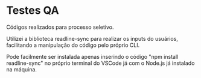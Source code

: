 <h1>Testes QA</h1>

Códigos realizados para processo seletivo.

Utilizei a biblioteca readline-sync para realizar os inputs do usuários, facilitando a manipulação do código pelo próprio CLI.

Pode facilmente ser instalada apenas inserindo o código "npm install readline-sync" no próprio terminal do VSCode já com o Node.js já instalado na máquina.
